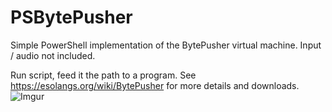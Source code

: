 # PSBytePusher
Simple PowerShell implementation of the BytePusher virtual machine.
Input / audio not included.


Run script, feed it the path to a program. See https://esolangs.org/wiki/BytePusher for more details and downloads.
![Imgur](https://i.imgur.com/rMf3I37.png)
